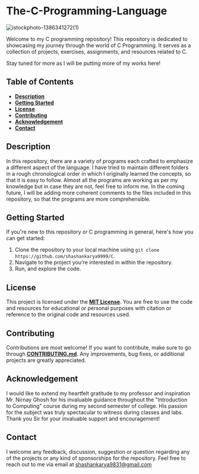 # The-C-Programming-Language

![istockphoto-1386341272(1)](https://github.com/shashankarya9999/C/assets/161122907/57eb338d-3fcb-40a4-96a8-3171051417c9)

Welcome to my C programming repository! This repository is dedicated to showcasing my journey through the world of C Programming. It serves as a collection of projects, exercises, assignments, and resources related to C. 

Stay tuned for more as I will be putting more of my works here!

## Table of Contents
- [**Description**](#Description)
- [**Getting Started**](#Getting-Started)
- [**License**](#License)
- [**Contributing**](#Contributing)
- [**Acknowledgement**](#Acknowledgement)
- [**Contact**](#Contact)

## Description
In this repository, there are a variety of programs each crafted to emphasize a different aspect of the language. I have tried to maintain different folders in a rough chronological order in which I originally learned the concepts, so that it is easy to follow. Almost all the programs are working as per my knowledge but in case they are not, feel free to inform me. In the coming future, I will be adding more coherent comments to the files included in this repository, so that the programs are more comprehensible. 

## Getting Started
If you're new to this repository or C programming in general, here's how you can get started:

1. Clone the repository to your local machine using `git clone https://github.com/shashankarya9999/C`.
2. Navigate to the project you're interested in within the repository.
3. Run, and explore the code.

## License
This project is licensed under the [**MIT License**](https://github.com/shashankarya9999/C/blob/main/LICENSE). You are free to use the code and resources for educational or personal purposes with citation or reference to the original code and resources used.

## Contributing
Contributions are most welcome! If you want to contribute, make sure to go through [**CONTRIBUTING.md**](https://github.com/shashankarya9999/C/blob/main/CONTRIBUTING.md). Any improvements, bug fixes, or additional projects are greatly appreciated.

## Acknowledgement
I would like to extend my heartfelt gratitude to my professor and inspiration Mr. Nirnay Ghosh for his invaluable guidance throughout the "Introduction to Computing" course during my second semester of college. His passion for the subject was truly spectacular to witness during classes and labs. Thank you Sir for your invaluable support and encouragement!  

## Contact
I welcome any feedback, discussion, suggestion or question regarding any of the projects or any kind of sponsorships for the repository. Feel free to reach out to me via email at shashankarya9831@gmail.com
